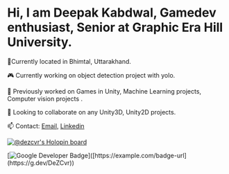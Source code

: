 # Hi, I am Deepak Kabdwal, Gamedev enthusiast, Senior at Graphic Era Hill University. 

📍Currently located in Bhimtal, Uttarakhand.


🎮 Currently working on object detection project with yolo.


🌊 Previously worked on Games in Unity, Machine Learning projects, Computer vision projects .

👯 Looking to collaborate on any Unity3D, Unity2D projects.

📫 Contact:  [Email,](mailto:pikabdwal@gmail.com)
           [Linkedin](https://www.linkedin.com/in/deepak-dezcvr-kabdwal/)


[![@dezcvr's Holopin board](https://holopin.me/dezcvr)](https://holopin.io/@dezcvr)


[![Google Developer Badge]([https://example.com/badge-image-url.png](https://developers.google.com/static/profile/badges/events/io/2023/attendee/badge.svg))]([https://example.com/badge-url](https://g.dev/DeZCvr))


